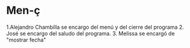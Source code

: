 # Men-ç
1.Alejandro Chambilla se encargo del menú y del cierre del programa
2. José se encargo del saludo del programa.
3. Melissa se encargó de "mostrar fecha"
